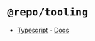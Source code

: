 # `@repo/tooling`

- [Typescript](https://www.typescriptlang.org/) - [Docs](https://www.typescriptlang.org/docs)

